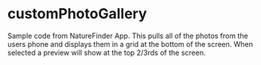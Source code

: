 # customPhotoGallery

Sample code from NatureFinder App.  This pulls all of the photos from the users phone and displays them in a grid at the bottom of the screen.  When selected a preview will show at the top 2/3rds of the screen.  
